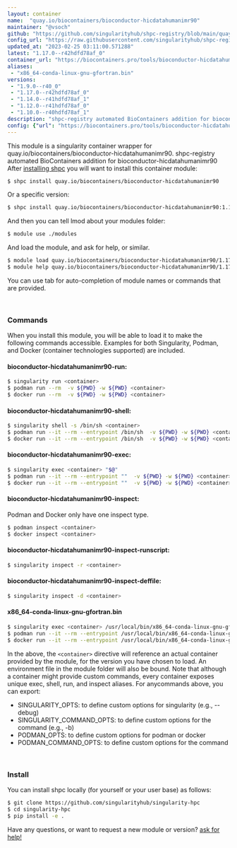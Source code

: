 ```yaml
---
layout: container
name:  "quay.io/biocontainers/bioconductor-hicdatahumanimr90"
maintainer: "@vsoch"
github: "https://github.com/singularityhub/shpc-registry/blob/main/quay.io/biocontainers/bioconductor-hicdatahumanimr90/container.yaml"
config_url: "https://raw.githubusercontent.com/singularityhub/shpc-registry/main/quay.io/biocontainers/bioconductor-hicdatahumanimr90/container.yaml"
updated_at: "2023-02-25 03:11:00.571288"
latest: "1.17.0--r42hdfd78af_0"
container_url: "https://biocontainers.pro/tools/bioconductor-hicdatahumanimr90"
aliases:
 - "x86_64-conda-linux-gnu-gfortran.bin"
versions:
 - "1.9.0--r40_0"
 - "1.17.0--r42hdfd78af_0"
 - "1.14.0--r41hdfd78af_1"
 - "1.12.0--r41hdfd78af_0"
 - "1.10.0--r40hdfd78af_1"
description: "shpc-registry automated BioContainers addition for bioconductor-hicdatahumanimr90"
config: {"url": "https://biocontainers.pro/tools/bioconductor-hicdatahumanimr90", "maintainer": "@vsoch", "description": "shpc-registry automated BioContainers addition for bioconductor-hicdatahumanimr90", "latest": {"1.17.0--r42hdfd78af_0": "sha256:ec4153cf40374eb8c01891802b384ad9f8a8834432a3b1704e21053d42e43955"}, "tags": {"1.9.0--r40_0": "sha256:4b9ffd74d0632411440597d5af1ac298cf68d69442a08681374a58fe6250df8d", "1.17.0--r42hdfd78af_0": "sha256:ec4153cf40374eb8c01891802b384ad9f8a8834432a3b1704e21053d42e43955", "1.14.0--r41hdfd78af_1": "sha256:eb21ee867869c04dd932e8e07d92e9979302867cdfee7385b67d03f3f1001ef1", "1.12.0--r41hdfd78af_0": "sha256:cfde7095cb659894509ffcc139c896d3a437b4b77dcbdec23b4205abb3f15e5f", "1.10.0--r40hdfd78af_1": "sha256:79680d1bb7e7e3c562a300d76fd276a053024cd53e3d6224f241a15861e5a008"}, "docker": "quay.io/biocontainers/bioconductor-hicdatahumanimr90", "aliases": {"x86_64-conda-linux-gnu-gfortran.bin": "/usr/local/bin/x86_64-conda-linux-gnu-gfortran.bin"}}
---
```


This module is a singularity container wrapper for quay.io/biocontainers/bioconductor-hicdatahumanimr90.
shpc-registry automated BioContainers addition for bioconductor-hicdatahumanimr90
After [installing shpc](#install) you will want to install this container module:


```bash
$ shpc install quay.io/biocontainers/bioconductor-hicdatahumanimr90
```

Or a specific version:

```bash
$ shpc install quay.io/biocontainers/bioconductor-hicdatahumanimr90:1.17.0--r42hdfd78af_0
```

And then you can tell lmod about your modules folder:

```bash
$ module use ./modules
```

And load the module, and ask for help, or similar.

```bash
$ module load quay.io/biocontainers/bioconductor-hicdatahumanimr90/1.17.0--r42hdfd78af_0
$ module help quay.io/biocontainers/bioconductor-hicdatahumanimr90/1.17.0--r42hdfd78af_0
```

You can use tab for auto-completion of module names or commands that are provided.

<br>

### Commands

When you install this module, you will be able to load it to make the following commands accessible.
Examples for both Singularity, Podman, and Docker (container technologies supported) are included.

#### bioconductor-hicdatahumanimr90-run:

```bash
$ singularity run <container>
$ podman run --rm  -v ${PWD} -w ${PWD} <container>
$ docker run --rm  -v ${PWD} -w ${PWD} <container>
```

#### bioconductor-hicdatahumanimr90-shell:

```bash
$ singularity shell -s /bin/sh <container>
$ podman run --it --rm --entrypoint /bin/sh  -v ${PWD} -w ${PWD} <container>
$ docker run --it --rm --entrypoint /bin/sh  -v ${PWD} -w ${PWD} <container>
```

#### bioconductor-hicdatahumanimr90-exec:

```bash
$ singularity exec <container> "$@"
$ podman run --it --rm --entrypoint ""  -v ${PWD} -w ${PWD} <container> "$@"
$ docker run --it --rm --entrypoint ""  -v ${PWD} -w ${PWD} <container> "$@"
```

#### bioconductor-hicdatahumanimr90-inspect:

Podman and Docker only have one inspect type.

```bash
$ podman inspect <container>
$ docker inspect <container>
```

#### bioconductor-hicdatahumanimr90-inspect-runscript:

```bash
$ singularity inspect -r <container>
```

#### bioconductor-hicdatahumanimr90-inspect-deffile:

```bash
$ singularity inspect -d <container>
```


#### x86_64-conda-linux-gnu-gfortran.bin

```bash
$ singularity exec <container> /usr/local/bin/x86_64-conda-linux-gnu-gfortran.bin
$ podman run --it --rm --entrypoint /usr/local/bin/x86_64-conda-linux-gnu-gfortran.bin   -v ${PWD} -w ${PWD} <container> -c " $@"
$ docker run --it --rm --entrypoint /usr/local/bin/x86_64-conda-linux-gnu-gfortran.bin   -v ${PWD} -w ${PWD} <container> -c " $@"
```



In the above, the `<container>` directive will reference an actual container provided
by the module, for the version you have chosen to load. An environment file in the
module folder will also be bound. Note that although a container
might provide custom commands, every container exposes unique exec, shell, run, and
inspect aliases. For anycommands above, you can export:

 - SINGULARITY_OPTS: to define custom options for singularity (e.g., --debug)
 - SINGULARITY_COMMAND_OPTS: to define custom options for the command (e.g., -b)
 - PODMAN_OPTS: to define custom options for podman or docker
 - PODMAN_COMMAND_OPTS: to define custom options for the command

<br>

### Install

You can install shpc locally (for yourself or your user base) as follows:

```bash
$ git clone https://github.com/singularityhub/singularity-hpc
$ cd singularity-hpc
$ pip install -e .
```

Have any questions, or want to request a new module or version? [ask for help!](https://github.com/singularityhub/singularity-hpc/issues)